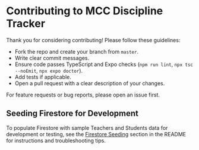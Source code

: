 # Contributing to MCC Discipline Tracker

Thank you for considering contributing! Please follow these guidelines:

- Fork the repo and create your branch from `master`.
- Write clear commit messages.
- Ensure code passes TypeScript and Expo checks (`npm run lint`, `npx tsc --noEmit`, `npx expo doctor`).
- Add tests if applicable.
- Open a pull request with a clear description of your changes.

For feature requests or bug reports, please open an issue first.

## Seeding Firestore for Development

To populate Firestore with sample Teachers and Students data for development or testing, see the [Firestore Seeding](README.md#firestore-seeding-sample-data) section in the README for instructions and troubleshooting tips.
